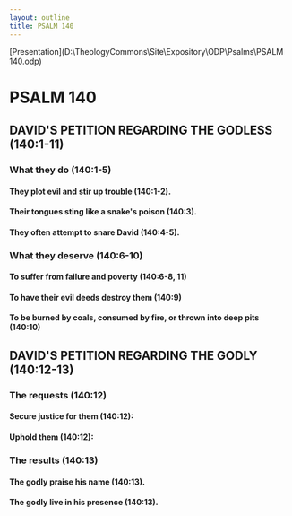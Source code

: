 ```yaml
---
layout: outline
title: PSALM 140
---
```

[Presentation](D:\TheologyCommons\Site\Expository\ODP\Psalms\PSALM 140.odp)
# PSALM 140 
## DAVID\'S PETITION REGARDING THE GODLESS (140:1-11) 
###  What they do (140:1-5) 
####  They plot evil and stir up trouble (140:1-2). 
####  Their tongues sting like a snake\'s poison (140:3). 
####  They often attempt to snare David (140:4-5). 
###  What they deserve (140:6-10) 
####  To suffer from failure and poverty (140:6-8, 11) 
####  To have their evil deeds destroy them (140:9) 
####  To be burned by coals, consumed by fire, or thrown into deep pits (140:10) 
## DAVID\'S PETITION REGARDING THE GODLY (140:12-13) 
###  The requests (140:12) 
####  Secure justice for them (140:12): 
####  Uphold them (140:12): 
###  The results (140:13) 
####  The godly praise his name (140:13). 
####  The godly live in his presence (140:13). 
